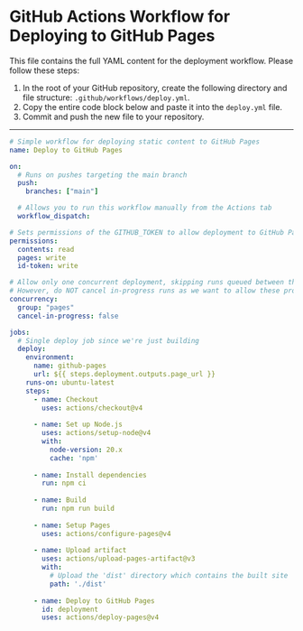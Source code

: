 # GitHub Actions Workflow for Deploying to GitHub Pages

This file contains the full YAML content for the deployment workflow. Please follow these steps:

1.  In the root of your GitHub repository, create the following directory and file structure: `.github/workflows/deploy.yml`.
2.  Copy the entire code block below and paste it into the `deploy.yml` file.
3.  Commit and push the new file to your repository.

---

```yml
# Simple workflow for deploying static content to GitHub Pages
name: Deploy to GitHub Pages

on:
  # Runs on pushes targeting the main branch
  push:
    branches: ["main"]

  # Allows you to run this workflow manually from the Actions tab
  workflow_dispatch:

# Sets permissions of the GITHUB_TOKEN to allow deployment to GitHub Pages
permissions:
  contents: read
  pages: write
  id-token: write

# Allow only one concurrent deployment, skipping runs queued between the run in-progress and latest queued.
# However, do NOT cancel in-progress runs as we want to allow these production deployments to complete.
concurrency:
  group: "pages"
  cancel-in-progress: false

jobs:
  # Single deploy job since we're just building
  deploy:
    environment:
      name: github-pages
      url: ${{ steps.deployment.outputs.page_url }}
    runs-on: ubuntu-latest
    steps:
      - name: Checkout
        uses: actions/checkout@v4
      
      - name: Set up Node.js
        uses: actions/setup-node@v4
        with:
          node-version: 20.x
          cache: 'npm'
      
      - name: Install dependencies
        run: npm ci
      
      - name: Build
        run: npm run build
      
      - name: Setup Pages
        uses: actions/configure-pages@v4
      
      - name: Upload artifact
        uses: actions/upload-pages-artifact@v3
        with:
          # Upload the 'dist' directory which contains the built site
          path: './dist'
      
      - name: Deploy to GitHub Pages
        id: deployment
        uses: actions/deploy-pages@v4
```
